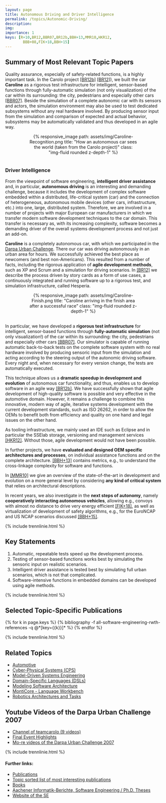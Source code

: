 ```yaml
---
layout: page
title: Autonomous Driving and Driver Intelligence
permalink: /topics/Autonomic-Driving/
description:
img:
importance: 1
keys: [R+10,BR12,BBR07,BR12b,BBH+13,MMR10,HKR12,   
        BBB+08,FIK+18,BBH+15]
---
```


## Summary of Most Relevant Topic Papers

Quality assurance, especially of safety-related functions, is a highly
important task. In the Carolo project [[BR12b]](#BR12b) [[BR12]](#BR12)),
we built the car **Caroline** as a rigorous test infrastructure for intelligent,
sensor-based functions through fully-automatic simulation (not only
visualization) of the car within its surrounding: the city, pedestrians
and especially other cars [[BBR07]](#BBR07). Beside the simulation of a
complete autonomic car with its sensors and actors, the simulation
environment may also be used to test dedicated subsystems without any
real hardware involved. By producing sensor input from the simulation
and comparison of expected and actual behavior, subsystems may be
automatically validated and thus developed in an agile way.

<center>
<div class="row" style="width: 70%">
    <div class="col-sm mt-3 mt-md-0">
        {% responsive_image path: assets/img/Caroline-Recognition.png 
        title: "How an autonomous car sees the world (taken from the Carolo project)" 
        class: "img-fluid rounded z-depth-1" %}
    </div>
</div>
</center>
<br />

### Driver Intelligence

From the viewpoint of software engineering, **intelligent driver assistance** 
and, in particular, **autonomous driving** is an interesting and demanding 
challenge, because it includes the development of complex software embedded 
within a distributed, life-critical system (car) and the connection of 
heterogeneous, autonomous mobile devices (other cars, infrastructure, etc.) into 
one, large, distributed system. Therefore, we are involved in a number of 
projects with major European car manufacturers in which we transfer modern 
software development techniques to the car domain. This transfer is necessary 
as, with its increasing complexity, software becomes a demanding driver of the 
overall systems development process and not just an add-on.

**Caroline**
is a completely autonomous car, with which we participated in the [Darpa Urban 
Challenge](http://archive.darpa.mil/grandchallenge/). There our car was driving 
autonomously in an urban area for hours. We successfully achieved the best place 
as newcomers (and best non-Americans). This resulted from a number of facts, 
including the rigorous application of **agile development methods**, such as XP 
and Scrum and a simulation for driving scenarios. In 
[[BR12]](#BR12) 
we describe the process driven by story cards as a form of use cases, a 
continuously integrated and running software up to a rigorous test, and 
simulation infrastructure, called Hesperia.

<center>
<div class="row" style="width: 70%">
    <div class="col-sm mt-3 mt-md-0">
        {% responsive_image path: assets/img/Caroline-Finish.png 
        title: "Caroline arriving in the finish area after a successful race" 
        class: "img-fluid rounded z-depth-1" %}
    </div>
</div>
</center>
<br />


In particular, we have developed a **rigorous test infrastructure**
for intelligent, sensor-based functions through **fully-automatic
simulation** (not only visualization!) of the car within its
surrounding: the city, pedestrians and especially other cars [[BBR07]](#BBR07).
Our simulator is capable of running automatic
back-to-back tests on the complete software system with no real
hardware involved by producing sensoric input from the simulation and
acting according to the steering output of the autonomic driving
software. Every night and, when necessary for every version change, the
tests are automatically executed.

This technique allows us a **dramatic speedup in development and
evolution** of autonomous car functionality, and thus, enables us to
develop software in an agile way [[BR12b]](#BR12b). We have successfully
shown that agile development of high-quality software is possible and
very effective in the automotive domain. However, it remains a
challenge to combine this innovative, modern way of agile, iterative
systems development with the current development standards, such as ISO
26262, in order to allow the OEMs to benefit both from efficiency and
quality on one hand and legal issues on the other hand.

As tooling infrastructure, we mainly used an IDE such as Eclipse and in
particular the SSElab storage, versioning and management services [[HKR12]](#HKR12).
Without those, agile development would not have been
possible.

In further projects, we have **evaluated and designed OEM specific
architectures and processes**, on individual assistance functions and on
the complete architecture. [[BBH+13]](#BBH+13) contains metrics, e.g., to
understand the cross-linkage complexity for software and functions.

In [[MMR10]](#MMR10) we give an overview of the state-of-the-art in
development and evolution on a more general level by considering **any
kind of critical system** that relies on architectural descriptions.

In recent years, we also investigate in the **next steps of autonomy**, namely
**cooperatively interacting autonomous vehicles**, allowing e.g., convoys
with almost no distance to drive very energy efficient [[FIK+18]](#FIK+18),
as well as virtualization of development of safety algorithms, e.g., for
the EuroNCAP and US NCAP scenarios discussed [[BBH+15]](#BBH+15).


{% include trennlinie.html %}

## Key Statements
1. Automatic, repeatable tests speed up the development process.
2. Testing of sensor-based functions works best by simulating the sensoric input 
on realistic scenarios.
3. Intelligent driver assistance is tested best by simulating full urban 
scenarios, which is not that complicated.
4. Software-intensive functions in embedded domains can be developed using agile 
methods.

{% include trennlinie.html %}

## Selected Topic-Specific Publications

<div class="publications">
  {% for k in page.keys %}
    {% bibliography -f all-software-engineering-rwth-references -q @*[key={{k}}]* %}
  {% endfor %}
</div>

{% include trennlinie.html %}

## Related Topics
- [Automotive](/topics/Automotive)
- [Cyber-Physical Systems (CPS)](/topics/Cyber-Physical-Systems)
- [Model-Driven Systems Engineering](/topics/Model-Driven-Systems-Engineering)
- [Domain-Specific Languages (DSLs)](/topics/Domain-Specific-Languages)
- [Modeling Software Architecture](/topics/Software-Architecture)
- [MontiCore - Language Workbench](/topics/MontiCore)
- [Robotics Architectures and Tasks](/topics/Robotics)

## Youtube Videos of the Darpa Urban Challenge 2007
- [Channel of teamcarolo (9 videos)](https://www.youtube.com/user/teamcarolo)
- [Final Event Highlights](https://www.youtube.com/watch?v=aHYRtOvSx-M)
- [Mo-re videos of the Darpa Urban Challenge 
2007](https://www.youtube.com/results?search_query=Darpa%20Urban%20Challenge&sm=3) 

{% include trennlinie.html %}

#### Further links:

- [Publications](/publications)
- [Topic sorted list of most interesting publications](/topics)
- [Books](/books)
- [Aachener Informatik-Berichte, Software Engineering / Ph.D. Theses](/phdtheses)
- [Website of the SE](https://www.se-rwth.de)
